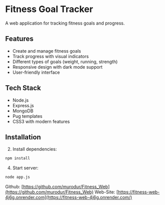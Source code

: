 # Fitness Goal Tracker

A web application for tracking fitness goals and progress.

## Features

- Create and manage fitness goals
- Track progress with visual indicators
- Different types of goals (weight, running, strength)
- Responsive design with dark mode support
- User-friendly interface

## Tech Stack

- Node.js
- Express.js
- MongoDB
- Pug templates
- CSS3 with modern features

## Installation


2. Install dependencies:
```bash
npm install
```


4. Start server:
```bash
node app.js
```

Github: [https://github.com/murodur/Fitness_Web](https://github.com/murodur/Fitness_Web)
Web-Site: [https://fitness-web-4j6g.onrender.com](https://fitness-web-4j6g.onrender.com/)
